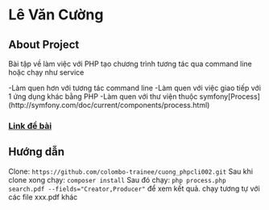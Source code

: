 <h1>Lê Văn Cường</h1>

## About Project

<p>Bài tập về làm việc với PHP tạo chương trình tương tác qua command line hoặc chạy như service</p>
-Làm quen hơn với tương tác command line
-Làm quen với việc giao tiếp với 1 ứng dụng khác bằng PHP
-Làm quen với thư viện thuộc symfony[Process](http://symfony.com/doc/current/components/process.html)
<h3><a href="https://github.com/colombo-trainee/phpcli002">Link đề bài</a></h3>

## Hướng dẫn
Clone: `https://github.com/colombo-trainee/cuong_phpcli002.git`
Sau khi clone xong chạy:  `composer install`
Sau đó chạy: `php process.php search.pdf --fields="Creator,Producer"` để xem kết quả. chạy tương tự với các file xxx.pdf khác